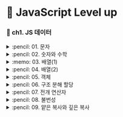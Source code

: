 # :traffic_light: JavaScript Level up
### :file_folder: ch1. JS 데이터
<details>
<summary> :pencil: 01. 문자  </summary>
<div markdown="1">

## indexOf()
`indexOf()` 메서드는 호출한 String 객체에서 주어진 값과 일치하는 첫번째 인덱스를 반환  
일치하는 값이 없으면 -1을 반환
```javascript
  const result = 'Hello world!'.indexOf('wordl')
  console.log(result)
```

## length
`length` 속성은 문자열의 길이를 나타냄
```javascript
  const str = '0123'
  console.log('01 23'.length)    
  // 출력: '5'
```

## slice()
`slice()` 메소드는 문자열의 일부를 추출하면서 새로운 문자열을 반환
```javascript
  const str = 'Hello world!'
  console.log(str.slice(0,3))
  // 출력: 'Hel'
```

## replace()
`replace()` 메서드는 어떤 패턴에 일치하는 일부 또는 모든 부분이 교체된 새로운 문자열을 반환
- pattern이 문자열 인 경우, 첫 번째 문자열만 치환이 되며 원래 문자열은 변경되지 않음
```javascript
  const str = 'Hello world!'
  console.log(str.replace('world', 'DAIN'))
  // 출력: 'Hello DAIN!'
```

## match()
`match()` 메서드는 문자열이 정규식과 매치되는 부분을 검색
```javascript
  const str = 'thesecon@gmail.com'
  console.log(str.match(/.+(?=@)/)[0])
  // 출력: 'thesecon'
```

## trim()
`trim()` 메서드는 문자열 양 끝의 공백을 제거
```javascript
  const str = '    Hello world  '
  console.log(str.trim())
  // 출력: 'Hello world'
```

## trimEnd()
`trimEnd()` 메서드는 문자열 끝부분의 공백을 제거
```javascript
  const str = '    Hello world  '
  console.log(str.trim())
  // 출력: '    Hello world'
```
## trimStart()
`trimStart()` 메서드는 문자열 시작부분의 공백을 제거
```javascript
  const str = '    Hello world  '
  console.log(str.trim())
  // 출력: 'Hello world  '
```
</div>
</details>

<details>
<summary> :pencil: 02. 숫자와 수학  </summary>
<div markdown="1">

## Number.parseFloat()
`parseFloat()` 메서드는 주어진 값을 필요한 경우 문자열로 변환한 후 부동소수점 실수로 파싱해 반환
## Number.parseInt()
`parseInt()` 메서드는 문자열 인자를 파싱하여 특정 진수(수의 진법 체계에서 기준이 되는 값)의 정수를 반환
## toFixed()
`toFixed()` 메서드는 숫자를 고정 소수점 표기법(fixed-point notation)으로 표시
```javascript
  const pi = 3.14159265358979
  console.log(pi)
  // 출력: '3.14159265358979'
  const str = pi.toFixed(2)
  console.log(str)
  // 출력: '3.14'
  console.log(typeof str)
  // 출력: 'string'
  const integer = parseInt(str)
  cont float = parseFloat(Str)
  console.log(integer)
  // 출력: '3'
  console.log(float)
  // 출력: '3.14'
  console.log(typeof integer, typeof float)
  // 출력: 'number number'
```
## Math.abs()
`Math.abs()` 함수는 주어진 숫자의 절대값을 반환
## Math.max()
`Math.max()` 함수는 입력값으로 받은 0개 이상의 숫자 중 가장 큰 숫자를 반환
```javascript
  console.log(Math.max(2, 8))
  // 출력: '8'
```
## Math.min()
`Math.min()`함수는 주어진 숫자들 중 가장 작은 값을 반환
```javascript
  console.log(Math.min(2, 8))
  // 출력: '2'
```
## Math.ceil()
`Math.ceil()` 함수는 주어진 숫자보다 크거나 같은 숫자 중 가장 작은 숫자를 integer 로 반환
```javascript
  console.log(Math.ceil(3.14))
  // 출력: '4'
```
## Math.floor()
`Math.floor()` 함수는 주어진 숫자와 같거나 작은 정수 중에서 가장 큰 수를 반환
```javascript
  console.log(Math.floor(3.14))
  // 출력: '3'
```
## Math.round()
`Math.round()` 함수는 입력값을 반올림한 수와 가장 가까운 정수 값을 반환
```javascript
  console.log(Math.round(3.14))
  // 출력: '3'
```
## Math.random()
`Math.random()`함수는 0 이상 1 미만의 구간에서 근사적으로 균일한(approximately uniform) 부동소숫점 의사난수를 반환
- 사용자가 원하는 범위로 변형 가능
```javascript
  console.log(Math.random())
  // 출력: '0.065845285'
```

[참고]
```javascript
  export defalut function random() {
    return Math.floor(Math.random() * 10)
  }
```
</div>
</details>

<details>
<summary> :memo: 03. 배열(1)  </summary>
<div markdown="1">

## 배열 만들기
```javascript
  const numbers = [1,2,3,4]
  console.log(numbers)
  // 출력: '[1, 2, 3, 4]'
 ```
## 인덱스로 배열의 항목에 접근하기
```javascript
  const fruits = ['Apple', 'Banana', 'Cherry']
  console.log(fruits[2])
  // 출력: 'Cherry'
  console.log(fruits.length - 1)
  // 출력: 'Cherry'
```
 
## Array.prototype.find()
`find()`  메서드는 주어진 판별 함수를 만족하는 첫 번째 요소의 값을 반환
```javascript
  const array = [5,12,8,130,44];
  const found = array.find(element => element > 10); // 배열의 0번째 숫자부터 비교해서 제일 처음 true가 되는 값을 반환
  console.log(found)
  // 출력: '12'
```
## Array.prototype.concat()
`concat()` 메서드는 인자로 주어진 배열이나 값들을 기존 배열에 합쳐서 새 배열을 반환
```javascript
  const numbers = [1,2,3,4]
  const fruits = ['Apple', 'Banana', 'Cherry']
  console.log(numbers.concat(fruits)) // 원본 수정 없이 두 배열이 합쳐짐
```
## Array.prototype.forEach()
`forEach()` 메서드는 주어진 함수를 배열 요소 각각에 대해 실행합니다.
```javascript
  const numbers = [1,2,3,4]
  const fruits = ['Apple', 'Banana', 'Cherry']
  fruits.forEach(function (element, index, array) {
    console.log(element, index, array)
  })
  // fruits의 길이만큼 반복하여 element index array 순으로 출력
```
```javascript
  const a = fruits.forEach(function (fruit, index) {
    console.log(`${fruits} - ${index}`)
  })
  // 출력1: 'Apple-0'
  // 출력2: 'Banana-1'
  // 출력3: 'Cherry-2'
  console.log(a)
  // 출력: 'undefined'
```
## Array.prototype.map()
`map()` 메서드는 배열 내의 모든 요소 각각에 대하여 주어진 함수를 호출한 결과를 모아 새로운 배열을 반환
```javascript
  const b = fruits.map(function (fruit, index) {
    return`${fruits} - ${index}`
  })
  console.log(b)
  // 출력: '(3) ["Apple-0", "Banana-1", "Cherry-2"]
```
```javascript
  const b = fruits.map(function (fruit, index) {
    return {
      id: index,
      name: fruit
    }
  })
  console.log(b)
  // 출력: '(3) ["...", "...", "..."]
  // 0: id:0 name:"Apple"...
```
위 코드를 아래와 같이 나타낼 수 있음
```javascript
  const b = fruits.map((fruit, index) => ({
    id: index,
    name: fruit
  }))
  console.log(b)
```
</div>
</details>

<details>
<summary> :pencil: 04. 배열(2)  </summary>
<div markdown="1">

## Array.prototype.filter()
`filter()` 메서드는 주어진 함수의 테스트를 통과하는 모든 요소를 모아 새로운 배열로 반환
```javascript
  const numbers = [1,2,3,4]
  const fruits = ['Apple', 'Banana', 'Cherry']
  // true false 로 값을 반환하여 배열 생성
  const a = numbers.map(number => {
    return numver < 3
  })
  console.log(a)
  // 출력: (4) [true, true, false, false]
```
```javascript
  const numbers = [1,2,3,4]
  const fruits = ['Apple', 'Banana', 'Cherry']
  // 조건에 맞는 값을 찾아 새로운 배열에 담아줌
  const a = numbers.filter(number => {
    return numver < 3
  })
  console.log(a)
  // 출력: (2) [1, 2]
  // 원본 numbers는 손상되지 않음
```
## Array.prototype.find()
`find()` 메서드는 주어진 판별 함수를 만족하는 첫 번째 요소의 값을 반환
- 배열 크기만큼 반복하는데, 만족하는 요소를 찾으면 반복을 멈춤
```javascript
  const numbers = [1,2,3,4]
  const fruits = ['Apple', 'Banana', 'Cherry']
  const a = fruits.find(fruit => {
    return /^B/.test(fruit) // 첫번째문자가 B인 문자를 찾음
  })
  console.log(a)
  // 출력: 'Banana'
```
## Array.prototype.findIndex()
`findIndex()` 메서드는 주어진 판별 함수를 만족하는 배열의 첫 번째 요소에 대한 인덱스를 반환
```javascript
  const numbers = [1,2,3,4]
  const fruits = ['Apple', 'Banana', 'Cherry']
  const a = fruits.findIndex(fruit => {
    return /^B/.test(fruit)
  })
  console.log(a)
  // 출력: '1'
```
```javascript
  const numbers = [1,2,3,4]
  const fruits = ['Apple', 'Banana', 'Cherry']
  const a = fruits.findIndex(fruit => /^B/.test(fruit))
```
## Array.prototype.includes()
`includes()` 메서드는 배열이 특정 요소를 포함하고 있는지 판별
```javascript
  const numbers = [1,2,3,4]
  const fruits = ['Apple', 'Banana', 'Cherry']
  const a = numbers.includes(3)
  console.log(a)
  // 출력: true
```
## Array.prototype.push()
`push()` 메서드는 배열의 끝에 하나 이상의 요소를 추가하고, 배열의 새로운 길이를 반환 
- 배열의 가장 뒷 부분에 데이터를 삽입
- 원본 수정 주의!!
## Array.prototype.unshift()
`unshift()` 메서드는 새로운 요소를 배열의 맨 앞쪽에 추가하고, 새로운 길이를 반환
- 원본 수정 주의!!
## Array.prototype.reverse()
`reverse()` 메서드는 배열의 순서를 반전합니다. 첫 번째 요소는 마지막 요소가 되며 마지막 요소는 첫 번째 요소가 됨
- 원본 수정 주의!!
## Array.prototype.splice()
`splice()` 메서드는 배열의 기존 요소를 삭제 또는 교체하거나 새 요소를 추가하여 배열의 내용을 변경
```javascript
  const numbers = [1,2,3,4]
  const fruits = ['Apple', 'Banana', 'Cherry']
  numbers.splice(2, 1)
  console.log(numbers)
  // 출력: '(3) [1, 2, 4]'
```
```javascript
  const numbers = [1,2,3,4]
  const fruits = ['Apple', 'Banana', 'Cherry']
  numbers.splice(2, 0, 999)
  console.log(numbers)
  // 출력: '(3) [1, 2, 999, 3, 4]'
```
</div>
</details>

<details>
<summary> :pencil: 05. 객체  </summary>
<div markdown="1">

## Object.assign()
`Object.assign()` 메서드는 출처 객체들의 모든 열거 가능한 자체 속성을 복사해 대상 객체에 붙여넣음
- 매개변수
  - target: 대상객체
  - sources: 하나 이상의 출처 객체
- 반환값: 대상의 객체
```javascript
  const userAge = {
    // key: valu
    name: 'Dain'
    age: 85
  }
  const userEmail = {
    name: 'Dain'
    email: 'dksudi76@gmail.com'
  }
  
  const target = Object.assign(userAge, userEmail) // 정적 메소드
  console.log(target)
  // 출력: {name: "Dain", age: 85, email: "dksudi76@gmail.com"}
  console.log(userAge)
  // 출력: {name: "Dain", age: 85, email: "dksudi76@gmail.com"}
  console.log(target === userAge) // target과 userAge는 같은 메모리에 저장 되어 있으므로 true
  // 출력: 'true'
  
```
```javascript
  const userAge = {
    // key: valu
    name: 'Dain'
    age: 85
  }
  const userEmail = {
    name: 'Dain'
    email: 'dksudi76@gmail.com'
  }
  
  const target = Object.assign({}, userAge, userEmail) // 정적 메소드
  console.log(target)
  // 출력: {name: "Dain", age: 85, email: "dksudi76@gmail.com"}
  console.log(userAge)
  // 출력: {name: "Dain", age: 85}
  console.log(target === userAge) 
  // 출력: 'false'
  
```
## Object.keys()
```javascript
  const user = {
    name: 'Dain'
    age: 85,
    email: 'dksudi76@gmail.com'
  }
  
  const keys = Object.keys(user)
  console.log(keys)
  // 출력: (3) ["name", "age", "email"] 
  
  console.log(user['email'])
  // 출력: dksudi76@gmail.com
  
  const values = keys.map(key => user[key])
  console.log(valuses)
  // 출력: (3) ["Dain", "85", "dksudi76@gmail.com"] 
```
</div>
</details>

<details>
<summary> :pencil: 06. 구조 분해 할당  </summary>
<div markdown="1">

## 구조 분해 할당(Destructuring assignment)
`구조분해할당` 구문은 배열이나 객체의 속성을 해체하여 그 값을 개별 변수에 담을 수 있게 하는 JavaScript 표현식
- 비구조화 할당 문법
```javascript
  const user = {
    name: 'Heropy',
    age: 85,
    email: 'dksudi76@gmail.com'
  }
  const {name, age, address} = user
  // E.g, user.address
  
  console.log(`사용자의 이름은 ${name}입니다.')
  console.log(`${name}의 나이는 ${age}세입니다.`)
  console.log(`${name}의 이메일 주소는 ${user.email}입니다.`)
  console.log(address)
  // 출력: undefined
  
  const fruits = ['Apple', 'Banana', 'Cherry]
  const [a,b,c,d] = fruits
  console.log(a,b,c,d)
  // 출력: Apple Banana Cherry undefined
```
## 기본값 지정 방법
```javascript
  const user = {
    name: 'Heropy',
    age: 85,
    email: 'dksudi76@gmail.com'
  }
  const {name, age, address = 'Korea'} = user
  // 주소가 없을 경우 기본값을 지정할 수 있음
```
## 변수 재선언 방법
```javascript
  const user = {
    name: 'Heropy',
    age: 85,
    email: 'dksudi76@gmail.com'
  }
  const {name: heropy, age, address = 'Korea'} = user
  onsole.log(`사용자의 이름은 ${heropy}입니다.')
```
## 원하는 값 출력
순서대로 출력하기 때문에 `,`를 적어주어야 함
```javascript
  const fruits = ['Apple', 'Banana', 'Cherry]
  const [,b] = fruits 
  console.log(b)
  // 출력: Banana
```
</div>
</details>

<details>
<summary> :pencil: 07. 전개 연산자  </summary>
<div markdown="1">

## 전개연산자(Spread)
```javascript
  const fruits = ['Apple', 'Banana', 'Cherry']
  console.log(fruits) 
  // 출력: (3) ["Apple", "Banana", "Cherry"]
  console.log(...frults)
  // 출력: Apple Banana Cherry
  
  function toObject(a, b, c) {
    return {
      a: a,
      b: b,
      c: c
    }
  }
  console.log(toObject(...fruits))
  // 출력: {a: "Apple", b: "Banana", c: "Cherry"}
```
## 배열에 새로운 값이 추가될 경우
```javascript
  const fruits = ['Apple', 'Banana', 'Cherry', 'Orange']
  console.log(fruits) 
  // 출력: (3) ["Apple", "Banana", "Cherry". "Orange"]
  console.log(...frults)
  // 출력: Apple Banana Cherry Orange
  
  function toObject(a, b, ...c) { // 매개변수 c가 나머지 값을 다 받아냄: rest parameter
    return {
      a: a,
      b: b,
      c: c
    }
  }
  console.log(toObject(...fruits))
  // 출력: {a: "Apple", b: "Banana", c: Array(2)}
```

## 축약형
데이터와 변수의 이름이 같을 경우
```javascript
  const fruits = ['Apple', 'Banana', 'Cherry', 'Orange']
  cosnt toObject = (a, b, ...c) => ({a, b, c})
  console.log(toObject(...fruits))
```
</div>
</details>

<details>
<summary> :pencil: 08. 불번성  </summary>
<div markdown="1">

## 데이터 불변성(Immutavility)
- 원시 데이터: String, Number, Boolean, undefined, null
- 참조형 데이터: Object, Array, Function
- 참조형 데이터: Object, Array, Function
</div>
</details>

<details>
<summary> :pencil: 09. 얕은 복사와 깊은 복사  </summary>
<div markdown="1">

## 같은 메모리 주소 할당
```javascipt
  const user = {
    name: 'Heropy',
    age: 85,
    emails: ['dksudi76@gmail.com']
  }
  const copyUser = user // 같은 메모리 주소 할당
  console.log(copyUser === user)
  // 출력: true
  
  user.age = 22
  console.log('user', user)
  // 출력: {name: 'Heropy',  age: 22, emails: Arrays(1)}
  conole.log('copyUser', copyUser)
  // 출력: {name: 'Heropy',  age: 22, emails: Arrays(1)}
  // 같은 메모리를 할당 받으므로 두개 모두 값이 바뀜
```
## 다른 메모리 주소 할당
방법 :one:
```javascipt
  const user = {
    name: 'Heropy',
    age: 85,
    emails: ['dksudi76@gmail.com']
  }
  const copyUser = Object.assign({}, user) // 새로운 객체데이터가 새로운 메모리에 할당
  console.log(copyUser === user)
  // 출력: false
  
  user.age = 22
  console.log('user', user)
  // 출력: {name: 'Heropy',  age: 22, emails: Arrays(1)}
  conole.log('copyUser', copyUser)
  // 출력: {name: 'Heropy',  age: 85, emails: Arrays(1)}
```
방법 :two: - `얕은복사`
```javascipt
  const user = {
    name: 'Heropy',
    age: 85,
    emails: ['dksudi76@gmail.com']
  }
  const copyUser ={...user}
  console.log(copyUser === user)
  // 출력: false
  
  user.age = 22
  console.log('user', user)
  // 출력: {name: 'Heropy',  age: 22, emails: Arrays(1)}
  conole.log('copyUser', copyUser)
  // 출력: {name: 'Heropy',  age: 85, emails: Arrays(1)}
```

</div>
</details>
